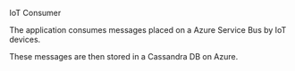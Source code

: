 IoT Consumer

The application consumes messages placed on a Azure Service Bus by IoT devices.

These messages are then stored in a Cassandra DB on Azure.